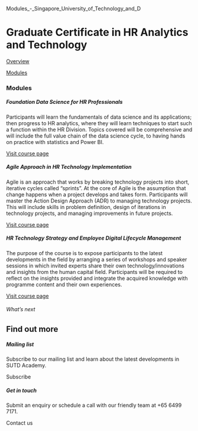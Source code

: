 Modules_-_Singapore_University_of_Technology_and_D



Graduate Certificate in HR Analytics and Technology
===================================================

[Overview](/course/graduate-certificate-in-hr-analytics-and-technology/#tabs)

[Modules](/course/graduate-certificate-in-hr-analytics-and-technology/modules/#tabs)

### Modules

##### **Foundation Data Science for HR Professionals**

Participants will learn the fundamentals of data science and its applications; then progress to HR analytics, where they will learn techniques to start such a function within the HR Division. Topics covered will be comprehensive and will include the full value chain of the data science cycle, to having hands on practice with statistics and Power BI.

[Visit course page](/course/foundation-data-science-for-hr-professionals/)

##### **Agile Approach in HR Technology Implementation**

Agile is an approach that works by breaking technology projects into short, iterative cycles called “sprints”. At the core of Agile is the assumption that change happens when a project develops and takes form. Participants will master the Action Design Approach (ADR) to managing technology projects. This will include skills in problem definition, design of iterations in technology projects, and managing improvements in future projects.

[Visit course page](/course/agile-approach-in-hr-technology-implementation)

##### **HR Technology Strategy and Employee Digital Lifecycle Management**

The purpose of the course is to expose participants to the latest developments in the field by arranging a series of workshops and speaker sessions in which invited experts share their own technology/innovations and insights from the human capital field. Participants will be required to reflect on the insights provided and integrate the acquired knowledge with programme content and their own experiences.

[Visit course page](/course/hr-technology-strategy/)

###### What’s next

Find out more
-------------

##### Mailing list

Subscribe to our mailing list and learn about the latest developments in SUTD Academy.

Subscribe

##### Get in touch

Submit an enquiry or schedule a call with our friendly team at +65 6499 7171.

Contact us

